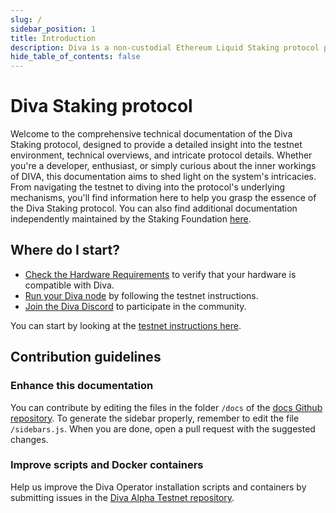 ```yaml
---
slug: /
sidebar_position: 1
title: Introduction
description: Diva is a non-custodial Ethereum Liquid Staking protocol powered by Distributed Validator Technology (DVT).
hide_table_of_contents: false
---
```


# Diva Staking protocol

Welcome to the comprehensive technical documentation of the Diva Staking protocol, designed to provide a detailed insight into the testnet environment, technical overviews, and intricate protocol details. Whether you're a developer, enthusiast, or simply curious about the inner workings of DIVA, this documentation aims to shed light on the system's intricacies. From navigating the testnet to diving into the protocol's underlying mechanisms, you'll find information here to help you grasp the essence of the Diva Staking protocol. You can also find additional documentation independently maintained by the Staking Foundation [here](https://docs.divastaking.net).

## Where do I start?

- [Check the Hardware Requirements](diva/testnet/hardware/intro) to verify that your hardware is compatible with Diva.
- [Run your Diva node](diva/testnet/install/download) by following the testnet instructions.
- [Join the Diva Discord](https://discord.gg/divastaking) to participate in the community.

You can start by looking at the [testnet instructions here](diva/testnet/intro).

## Contribution guidelines

### Enhance this documentation

You can contribute by editing the files in the folder `/docs` of the [docs Github repository](https://github.com/shamirlabs/docs). To generate the sidebar properly, remember to edit the file `/sidebars.js`. When you are done, open a pull request with the suggested changes.

### Improve scripts and Docker containers

Help us improve the Diva Operator installation scripts and containers by submitting issues in the [Diva Alpha Testnet repository](https://github.com/shamirlabs/diva-alpha-net).
